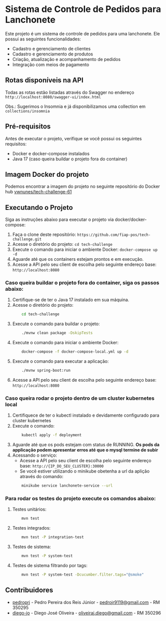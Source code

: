 # Sistema de Controle de Pedidos para Lanchonete

Este projeto é um sistema de controle de pedidos para uma lanchonete. Ele possui as seguintes funcionalidades:

- Cadastro e gerenciamento de clientes
- Cadastro e gerenciamento de produtos
- Criação, atualização e acompanhamento de pedidos
- Integração com meios de pagamento

## Rotas disponíveis na API
Todas as rotas estão listadas através do Swagger no endereço `http://localhost:8080/swagger-ui/index.html`

Obs.: Sugerimos o Insomnia e já disponibilizamos uma collection em `collections/insomnia` 

## Pré-requisitos

Antes de executar o projeto, verifique se você possui os seguintes requisitos:

- Docker e docker-compose instalados
- Java 17 (caso queira buildar o projeto fora do container)

## Imagem Docker do projeto

Podemos encontrar a imagem do projeto no seguinte repositório do Docker hub [vwnunes/tech-challenge-61](https://hub.docker.com/repository/docker/vwnunes/tech-challenge-61/general)

## Executando o Projeto

Siga as instruções abaixo para executar o projeto via docker/docker-compose:

1. Faça o clone deste repositório: `https://github.com/fiap-pos/tech-challenge.git`
2. Acesse o diretório do projeto: `cd tech-challenge`
3. Execute o comando para iniciar o ambiente Docker: `docker-compose up -d`
4. Aguarde até que os containers estejam prontos e em execução.
5. Acesse a API pelo seu client de escolha pelo seguinte endereço base: `http://localhost:8080`

### Caso queira buildar o projeto fora do container, siga os passos abaixo:

1. Certifique-se de ter o Java 17 instalado em sua máquina.
2. Acesse o diretório do projeto: 
    ```bash 
        cd tech-challenge
    ```
3. Execute o comando para buildar o projeto: 
    ```bash
        ./mvnw clean package -DskipTests
    ```
4. Execute o comando para iniciar o ambiente Docker: 
    ```bash
        docker-compose -f docker-compose-local.yml up -d
    ```
5. Execute o comando para executar a aplicação: 
    ```bash
        ./mvnw spring-boot:run
    ```
6. Acesse a API pelo seu client de escolha pelo seguinte endereço base: `http://localhost:8080`

### Caso queira rodar o projeto dentro de um cluster kubernetes local

1. Certifiquece de ter o kubectl instalado e devidamente configurado para cluster kubernetes
2. Execute o comando: 
    ```bash
        kubectl apply -f deployment
    ```
3. Aguarde até que os pods estejam com status de RUNNING. **Os pods da applicação podem apresentar erros até que o mysql termine de subir**
4. Acessando o serviço: 
    - Acesse a API pelo seu client de escolha pelo seguinte endereço base: `http://{IP_DO_SEU_CLUSTER}:30000`
    - Se você estiver utilizando o minikube obetenha a url da aplição através do comando:
    ```bash 
        minikube service lanchonete-service --url
    ```

### Para rodar os testes do projeto execute os comandos abaixo:

1. Testes unitários:
    ```bash
        mvn test
    ```
2. Testes integrados:
    ```bash
        mvn test -P integration-test
    ```
3. Testes de sistema:
    ```bash
        mvn test -P system-test
    ```
4. Testes de sistema filtrando por tags:
    ```bash
        mvn test -P system-test -Dcucumber.filter.tags="@smoke"
    ```

## Contribuidores
- [pedroprj](https://github.com/pedroprj) - Pedro Pereira dos Reis Júnior - pedrojr9119@gmail.com - RM 350295
- [diego-jo](https://github.com/diego-jo) - Diego José Oliveira - oliveiraj.diego@gmail.com - RM 350296
